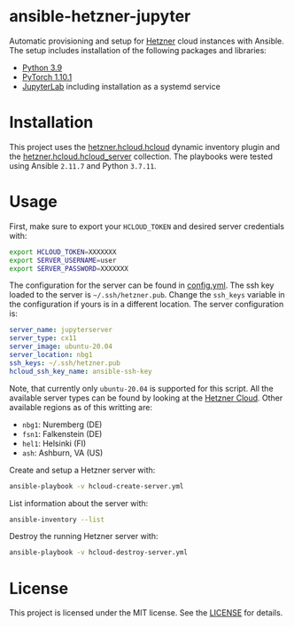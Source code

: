 # ansible-hetzner-jupyter

Automatic provisioning and setup for [Hetzner](https://hetzner.cloud/?ref=FkpdQcqbGXhP) cloud instances with Ansible. The setup includes installation of the following packages and libraries:

- [Python 3.9](https://www.python.org/)
- [PyTorch 1.10.1](https://pytorch.org/)
- [JupyterLab](https://jupyterlab.readthedocs.io/en/stable/) including installation as a systemd service


# Installation

This project uses the [hetzner.hcloud.hcloud](https://docs.ansible.com/ansible/latest/collections/hetzner/hcloud/hcloud_inventory.html) dynamic inventory plugin and the [hetzner.hcloud.hcloud_server](https://docs.ansible.com/ansible/latest/collections/hetzner/hcloud/hcloud_server_module.html) collection. The playbooks were tested using Ansible `2.11.7` and Python `3.7.11`.

# Usage

First, make sure to export your `HCLOUD_TOKEN` and desired server credentials with:

```bash
export HCLOUD_TOKEN=XXXXXXX
export SERVER_USERNAME=user
export SERVER_PASSWORD=XXXXXXX
```

The configuration for the server can be found in [config.yml](config.yml). The ssh key loaded to the server is `~/.ssh/hetzner.pub`. Change the `ssh_keys` variable in the configuration if yours is in a different location. The server configuration is:

```yml
server_name: jupyterserver
server_type: cx11
server_image: ubuntu-20.04
server_location: nbg1
ssh_keys: ~/.ssh/hetzner.pub
hcloud_ssh_key_name: ansible-ssh-key
```

Note, that currently only `ubuntu-20.04` is supported for this script. All the available server types can be found by looking at the [Hetzner Cloud](https://www.hetzner.com/cloud/). Other available regions as of this writting are:

- `nbg1`: Nuremberg (DE)
- `fsn1`: Falkenstein (DE)
- `hel1`: Helsinki (FI)
- `ash`: Ashburn, VA (US)

Create and setup a Hetzner server with:

```bash
ansible-playbook -v hcloud-create-server.yml
```

List information about the server with:

```bash
ansible-inventory --list
```

Destroy the running Hetzner server with:

```bash
ansible-playbook -v hcloud-destroy-server.yml
```


# License 
This project is licensed under the MIT license. See the [LICENSE](LICENSE) for details.
